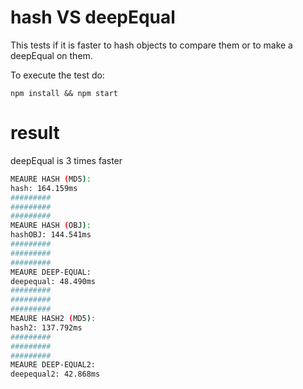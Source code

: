 # hash VS deepEqual

This tests if it is faster to hash objects to compare them or to make a deepEqual on them.

To execute the test do:

`npm install && npm start`

# result

deepEqual is 3 times faster

```bash
MEAURE HASH (MD5):
hash: 164.159ms
#########
#########
#########
MEAURE HASH (OBJ):
hashOBJ: 144.541ms
#########
#########
#########
MEAURE DEEP-EQUAL:
deepequal: 48.490ms
#########
#########
#########
MEAURE HASH2 (MD5):
hash2: 137.792ms
#########
#########
#########
MEAURE DEEP-EQUAL2:
deepequal2: 42.868ms
```
